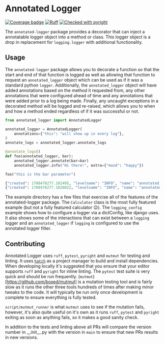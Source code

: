 # Annotated Logger
[![Coverage badge](https://github.com/github/logger-decorator/raw/python-coverage-comment-action-data/badge.svg)](https://github.com/github/logger-decorator/tree/python-coverage-comment-action-data) [![Ruff](https://img.shields.io/endpoint?url=https://raw.githubusercontent.com/astral-sh/ruff/main/assets/badge/v2.json)](https://github.com/astral-sh/ruff) [![Checked with pyright](https://microsoft.github.io/pyright/img/pyright_badge.svg)](https://microsoft.github.io/pyright/)

The `annotated-logger` package provides a decorator that can inject a annotatable logger object into a method or class. This logger object is a drop in replacement for `logging.logger` with additional functionality.

## Usage

The `annotated-logger` package allows you to decorate a function so that the start and end of that function is logged as well as allowing that function to request an `annotated_logger` object which can be used as if it was a standard python `logger`. Additionally, the `annotated_logger` object will have added annotations based on the method it requested from, any other annotations that were configured ahead of time and any annotations that were added prior to a log being made. Finally, any uncaught exceptions in a decorated method will be logged and re-raised, which allows you to when and how a method ended regardless of if it was successful or not.

```python
from annotated_logger import AnnotatedLogger

annotated_logger = AnnotatedLogger(
    annotations={"this": "will show up in every log"},
)
annotate_logs = annotated_logger.annotate_logs

@annotate_logs()
def foo(annotated_logger, bar):
    annotated_logger.annotate(bar=bar)
    annotated_logger.info("Hi there!", extra={"mood": "happy"})

foo("this is the bar parameter")

{"created": 1708476277.102495, "levelname": "INFO", "name": "annotated_logger.fe18537a-d293-45d7-83c9-51dab3a4c436", "message": "Hi there!", "mood": "happy", "action": "__main__:foo", "this": "will show up in every log", "bar": "this is the bar parameter", "annotated": true}
{"created": 1708476277.1026022, "levelname": "INFO", "name": "annotated_logger.fe18537a-d293-45d7-83c9-51dab3a4c436", "message": "success", "action": "__main__:foo", "this": "will show up in every log", "bar": "this is the bar parameter", "run_time": "0.0", "success": true, "annotated": true}
```

The example directory has a few files that exercise all of the features of the annotated-logger package. The `Calculator` class is the most fully featured example (but not a fully featured calculator :wink:). The `logging_config` example shows how to configure a logger via a dictConfig, like django uses. It also shows some of the interactions that can exist between a `logging` logger and an `annotated_logger` if `logging` is configured to use the annotated logger filter.



## Contributing

Annotated Logger uses `ruff`, `pytest`, `pyright` and `mutmut` for testing and linting. It uses [`hatch`](https://github.com/pypa/hatch) as a project manager to build and install dependencies. When developing locally it's suggested that you ensure that your editor supports `ruff` and `pyright` for inline linting. The `pytest` test suite is very quick and should be run frequently. (`mutmut`)[https://github.com/boxed/mutmut] is a mutation testing tool and is fairly slow as it runs the other three tools hundreds of times after making minor tweaks to the code. It will typically be run only once development is complete to ensure everything is fully tested.

`script/mutmut_runner` is what `mutmut` uses to see if the mutation fails, however, it's also quite useful on it's own as it runs `ruff`, `pytest` and `pyright` exiting as soon as anything fails, so it makes a good sanity check.

In addition to the tests and linting above all PRs will compare the version number in \_\_init\_\_.py with the version in `main` to ensure that new PRs results in new versions.
